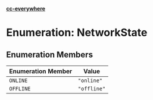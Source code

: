 [**cc-everywhere**](../../../../../index.md)

<HorizontalLine />

# Enumeration: NetworkState

## Enumeration Members

| Enumeration Member | Value |
| ------ | ------ |
| `ONLINE` | `"online"` |
| `OFFLINE` | `"offline"` |
